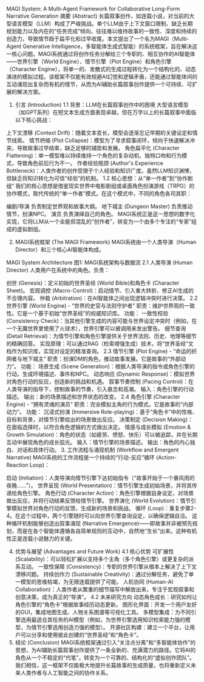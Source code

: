 MAGI System: A Multi-Agent Framework for Collaborative Long-Form Narrative Generation
摘要 (Abstract)
长篇叙事创作，如连载小说，对当前的大型语言模型（LLM）构成了严峻挑战。单个LLM由于上下文窗口限制、缺乏长期规划能力以及内在的“任务完成”倾向，往往难以维持故事的一致性、深度和持续的创造力，导致情节趋于扁平化和过早收尾。本文提出了一个名为MAGI（Multi-Agent Generative Intelligence，多智能体生成式智能）的系统框架，旨在解决这一核心问题。MAGI系统通过将创作任务分解给三个专职的、相互协作的AI智能体——世界引擎（World Engine）、情节引擎（Plot Engine）和角色引擎（Character Engine），将单一的、发散式的生成过程转化为一个结构化的、动态演进的模拟过程。该框架不仅能有效规避AI幻觉和逻辑矛盾，还能通过智能体间的互动涌现出复杂而有机的情节，从而为AI辅助长篇叙事创作提供一个可持续、可扩展的解决方案。

1. 引言 (Introduction)
1.1 背景：LLM在长篇叙事创作中的困境
大型语言模型（如GPT系列）在短文本生成方面表现卓越，但在万字以上的长篇叙事中面临以下核心挑战：

上下文漂移 (Context Drift)：随着文本变长，模型会逐渐忘记早期的关键设定和情节线索。
情节坍缩 (Plot Collapse)：模型为了寻求叙事闭环，倾向于快速解决冲突，导致故事过早结束，缺乏足够的铺垫和发展。
角色扁平化 (Character Flattening)：单一模型难以持续维持一个角色的复杂动机、独特口吻和行为模式，导致角色前后行为不一。
作者经验瓶颈 (Author's Experience Bottleneck)：人类作者的创作受限于个人经验和知识广度。虽然LLM知识渊博，但缺乏将知识转化为可信“经验”的机制。
1.2 核心思想：从“单一作者”到“协作剧组”
我们的核心思想是借鉴现实世界中电影剧组或桌面角色扮演游戏（TRPG）的协作模式，取代传统的“单一作者”模式。在这个模式中，不同的角色各司其职：

编剧/导演 负责制定世界观和故事大纲。
地下城主 (Dungeon Master) 负责推动情节，扮演NPC。
演员 负责演绎自己的角色。
MAGI系统正是这一思想的数字化实现，它将LLM从一个全能但混乱的“创作者”，转变为一个由多个专注的“专家”组成的虚拟剧组。

2. MAGI系统框架 (The MAGI Framework)
MAGI系统由一个人类导演（Human Director）和三个核心AI智能体构成。

MAGI System Architecture
图1: MAGI系统架构与数据流
2.1 人类导演 (Human Director)
人类用户在系统中的角色。负责：

创世 (Genesis)：定义初始的世界圣经 (World Bible)和角色卡 (Character Sheet)。
宏观调控 (Macro-Control)：启动情节、引入重大转折、修正AI生成的不合理内容。
仲裁 (Arbitration)：在AI智能体之间出现逻辑冲突时进行决策。
2.2 世界引擎 (World Engine) - “世界的史官与法则守护者”
职责：维护世界观的一致性。它是一个基于初始“世界圣经”的权威知识库。
功能：
一致性校验 (Consistency Check)：当其他引擎生成的内容可能与世界设定冲突时（例如，在一个无魔世界里使用了火球术），世界引擎可以被调用来发出警告。
细节查询 (Detail Retrieval)：为情节引擎和角色引擎提供关于世界法则、历史、地理等细节的精确回答。
实现原理：可以通过RAG（检索增强生成）技术，将“世界圣经”文档作为知识库，实现对设定的精准查询。
2.3 情节引擎 (Plot Engine) - “命运的织网者与地下城主”
职责：扮演DM的角色，推动故事发展。它是故事的“外部动力”。
功能：
场景生成 (Scene Generation)：根据人类导演的指令或角色引擎的行动，生成环境描述、事件和NPC。
动态响应 (Dynamic Response)：模拟世界对角色行动的反应，创造新的挑战和机遇。
叙事节奏控制 (Pacing Control)：在人类导演的指导下，控制故事的节奏，引入悬念和高潮。
输入：角色引擎的行动描述。
输出：新的场景描述和世界状态的改变。
2.4 角色引擎 (Character Engine) - “拥有灵魂的演员”
职责：完全模拟主角的行为模式。它是故事的“内部动力”。
功能：
沉浸式扮演 (Immersive Role-playing)：基于“角色卡”中的性格、目标和背景，对情节引擎给出的场景做出反应。
决策制定 (Decision Making)：在面临选择时，以符合角色逻辑的方式做出决定。
情感与成长模拟 (Emotion & Growth Simulation)：角色的状态（如疲劳、愤怒、快乐）可以被追踪，并在长期互动中展现角色的成长弧光。
输入：情节引擎的场景描述。
输出：角色的内心独白、对话和具体行动。
3. 工作流程与涌现机制 (Workflow and Emergent Narrative)
MAGI系统的工作流程是一个持续的“行动-反应”循环 (Action-Reaction Loop)：

启动 (Initiation)：人类导演向情节引擎下达初始指令（“故事开始于一个暴风雨的夜晚……”）。
世界呈现 (World Presentation)：情节引擎生成初始场景，并将其传递给角色引擎。
角色行动 (Character Action)：角色引擎根据自身设定，对场景做出反应，并将行动结果反馈给情节引擎。
世界演化 (World Evolution)：情节引擎模拟世界对角色行动的反馈，生成新的场景和挑战。
循环 (Loop)：重复步骤2-4。在这个过程中，两个引擎随时可以向世界引擎查询设定，以确保逻辑自洽。
这种循环机制能够创造出叙事涌现 (Narrative Emergence)——即故事并非被预先规划，而是在各个智能体遵循各自简单规则的互动中，自然地“生长”出来。这种有机性正是连载小说魅力的关键。

4. 优势与展望 (Advantages and Future Work)
4.1 核心优势
可扩展性 (Scalability)：可以轻松扩展以支持多个主角（多个角色引擎）或更复杂的派系互动。
一致性保障 (Consistency)：专职的世界引擎从根本上解决了上下文漂移问题。
持续创作力 (Sustainable Creativity)：通过分解任务，避免了单一模型的思维枯竭，为无限连载提供了可能。
人机协同 (Human-AI Collaboration)：人类作者从繁重的细节描写中解放出来，专注于宏观叙事和创意决策，成为真正的“导演”。
4.2 未来研究方向
动态角色成长：研究如何让角色引擎的“角色卡”根据故事经历动态更新。
图形化界面：开发一个用户友好的GUI，集成地图生成、人物关系图谱等可视化工具。
多模型集成：为不同引擎选用最适合其任务的AI模型（例如，为世界引擎选用知识检索能力强的模型，为情节引擎选用创造力强的模型）。
开源社区构建：建立一个平台，让用户可以分享和使用彼此创建的“世界圣经”和“角色卡”。
5. 结论 (Conclusion)
MAGI系统框架通过引入“关注点分离”和“多智能体协作”的思想，为AI辅助长篇叙事创作提供了一条全新的、充满潜力的路径。它将AI的角色从一个不稳定的“代笔”，转变为一个可靠的、结构化的“虚拟创作团队”。我们相信，这一框架不仅能极大地提升长篇故事的生成质量，也将重新定义未来人类作者与人工智能之间的协作关系。